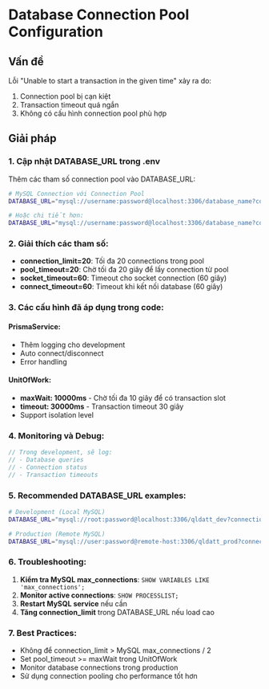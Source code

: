# Database Connection Pool Configuration

## Vấn đề
Lỗi "Unable to start a transaction in the given time" xảy ra do:
1. Connection pool bị cạn kiệt
2. Transaction timeout quá ngắn
3. Không có cấu hình connection pool phù hợp

## Giải pháp

### 1. Cập nhật DATABASE_URL trong .env

Thêm các tham số connection pool vào DATABASE_URL:

```bash
# MySQL Connection với Connection Pool
DATABASE_URL="mysql://username:password@localhost:3306/database_name?connection_limit=10&pool_timeout=20&socket_timeout=60"

# Hoặc chi tiết hơn:
DATABASE_URL="mysql://username:password@localhost:3306/database_name?connection_limit=20&pool_timeout=20&socket_timeout=60&connect_timeout=60"
```

### 2. Giải thích các tham số:

- **connection_limit=20**: Tối đa 20 connections trong pool
- **pool_timeout=20**: Chờ tối đa 20 giây để lấy connection từ pool
- **socket_timeout=60**: Timeout cho socket connection (60 giây)
- **connect_timeout=60**: Timeout khi kết nối database (60 giây)

### 3. Các cấu hình đã áp dụng trong code:

#### PrismaService:
- Thêm logging cho development
- Auto connect/disconnect
- Error handling

#### UnitOfWork:
- **maxWait: 10000ms** - Chờ tối đa 10 giây để có transaction slot
- **timeout: 30000ms** - Transaction timeout 30 giây
- Support isolation level

### 4. Monitoring và Debug:

```typescript
// Trong development, sẽ log:
// - Database queries
// - Connection status
// - Transaction timeouts
```

### 5. Recommended DATABASE_URL examples:

```bash
# Development (Local MySQL)
DATABASE_URL="mysql://root:password@localhost:3306/qldatt_dev?connection_limit=5&pool_timeout=10&socket_timeout=30"

# Production (Remote MySQL)
DATABASE_URL="mysql://user:password@remote-host:3306/qldatt_prod?connection_limit=20&pool_timeout=20&socket_timeout=60&connect_timeout=60&sslaccept=strict"
```

### 6. Troubleshooting:

1. **Kiểm tra MySQL max_connections**: `SHOW VARIABLES LIKE 'max_connections';`
2. **Monitor active connections**: `SHOW PROCESSLIST;`
3. **Restart MySQL service** nếu cần
4. **Tăng connection_limit** trong DATABASE_URL nếu load cao

### 7. Best Practices:

- Không để connection_limit > MySQL max_connections / 2
- Set pool_timeout >= maxWait trong UnitOfWork
- Monitor database connections trong production
- Sử dụng connection pooling cho performance tốt hơn
